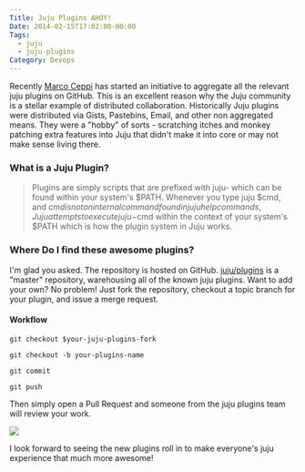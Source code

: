 ```yaml
---
Title: Juju Plugins AHOY!
Date: 2014-02-15T17:02:00-00:00
Tags:
  - juju
  - juju-plugins
Category: Devops
---
```


Recently [Marco Ceppi](http://marcoceppi.com) has started an initiative to aggregate all the relevant juju plugins on GitHub. This is an excellent reason why the Juju community is a stellar example of distributed collaboration. Historically Juju plugins were distributed via Gists, Pastebins, Email, and other non aggregated means. They were a "hobby" of sorts - scratching itches and monkey patching extra features into Juju that didn't make it into core or may not make sense living there.

### What is a Juju Plugin?

> Plugins are simply scripts that are prefixed with juju- which can be found within your system's $PATH. Whenever you type juju $cmd, and $cmd is not an internal command found in juju help commands, Juju attempts to execute juju-$cmd within the context of your system's $PATH which is how the plugin system in Juju works.

### Where Do I find these awesome plugins?

I'm glad you asked. The repository is hosted on GitHub. [juju/plugins](https://github.com/juju/plugins) is a "master" repository, warehousing all of the known juju plugins.  Want to add your own? No problem! Just fork the repository, checkout a topic branch for your plugin, and issue a merge request.

#### Workflow
```
git checkout $your-juju-plugins-fork

git checkout -b your-plugins-name

git commit

git push
```

Then simply open a Pull Request and someone from the juju plugins team will review your work.

![](/images/2014/Feb/Selection_017.png)


I look forward to seeing the new plugins roll in to make everyone's juju experience that much more awesome!
